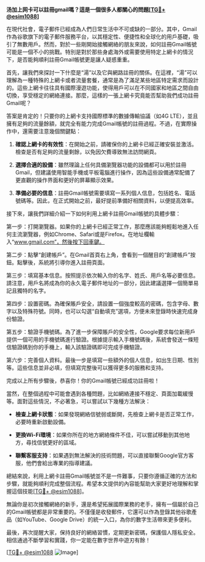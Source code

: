 **汤加上网卡可以註冊gmail嗎？這是一個很多人都關心的問題[[TG💪+ @esim1088](https://t.me/s/esim1088)]**

在現代社會，電子郵件已經成為人們日常生活中不可或缺的一部分。其中，Gmail作為谷歌旗下的電子郵件服務平台，以其穩定性、便捷性和全球化的用戶基礎，吸引了無數用戶。然而，對於一些剛開始接觸網絡的朋友來說，如何註冊Gmail帳號可能是一個不小的挑戰。特別是對於那些身處海外或需要使用特定上網卡的情況下，是否能夠順利註冊Gmail帳號更是讓人疑惑重重。

首先，讓我們來探討一下什麼是“湯”以及它與網路註冊的關係。在這裡，“湯”可以理解為一種特殊的上網卡或者流量套餐，通常是為了滿足某些地區特定需求而設計的。這些上網卡往往具有國際漫遊功能，使得用戶可以在不同國家和地區之間自由切換，享受穩定的網絡連接。那麼，這樣的一張上網卡究竟能否幫助我們成功註冊Gmail呢？

答案是肯定的！只要你的上網卡支持國際標準的數據傳輸協議（如4G LTE），並且擁有足夠的流量餘額，就完全有能力完成Gmail帳號的註冊過程。不過，在實際操作中，還需要注意幾個關鍵點：

1. **確認上網卡的有效性**：在開始之前，請確保你的上網卡已經正確安裝並激活。檢查是否有足夠的流量剩餘，以免因欠費導致無法訪問網頁。
   
2. **選擇合適的設備**：雖然理論上任何具備瀏覽器功能的設備都可以用於註冊Gmail，但建議使用智能手機或平板電腦進行操作，因為這些設備通常配備了更直觀的操作界面和更好的屏幕顯示效果。
   
3. **準備必要的信息**：註冊Gmail帳號需要填寫一系列個人信息，包括姓名、電話號碼等。因此，在正式開始之前，最好提前準備好相關資料，以便提高效率。

接下來，讓我們詳細介紹一下如何利用上網卡註冊Gmail帳號的具體步驟：

第一步：打開瀏覽器。如果你的上網卡已經正常工作，那麼應該能夠輕鬆地進入任何主流瀏覽器，例如Chrome、Safari或是Firefox。在地址欄輸入“www.gmail.com”，然後按下回車鍵。

第二步：點擊“創建帳戶”。在Gmail首頁右上角，會看到一個醒目的“創建帳戶”按鈕。點擊後，系統將引導你進入註冊頁面。

第三步：填寫基本信息。按照提示依次輸入你的名字、姓氏、用戶名等必要信息。請注意，用戶名將成為你的永久電子郵件地址的一部分，因此建議選擇一個簡單易記且獨特的名字。

第四步：設置密碼。為確保賬戶安全，請設置一個強度較高的密碼，包含字母、數字以及特殊符號。同時，也可以勾選“自動填充”選項，方便未來登錄時快速完成身份驗證。

第五步：驗證手機號碼。為了進一步保障賬戶的安全性，Google要求每位新用戶提供一個可用的手機號碼進行驗證。根據提示輸入手機號碼後，系統會發送一條短信驗證碼到你的手機上，輸入該驗證碼即可完成手機驗證。

第六步：完善個人資料。最後一步是填寫一些額外的個人信息，如出生日期、性別等。這些信息並非必填，但填寫完整後可以獲得更多的服務和支持。

完成以上所有步驟後，恭喜你！你的Gmail帳號已經成功註冊啦！

當然，在整個過程中可能會遇到各種問題，比如網絡連接不穩定、頁面加載緩慢等。面對這些情況，不必著急，可以嘗試以下幾種方法解決：

- **檢查上網卡狀態**：如果發現網絡信號弱或斷開，先檢查上網卡是否正常工作，必要時重新啟動設備。
  
- **更換Wi-Fi環境**：如果你所在的地方網絡條件不佳，可以嘗試移動到其他地方，尋找信號更好的區域。
  
- **聯繫客服支持**：如果遇到無法解決的技術問題，可以直接聯繫Google官方客服，他們會給出專業的指導建議。

總結來說，利用上網卡註冊Gmail帳號並不是一件難事，只要你遵循正確的方法和步驟，就能夠順利完成整個流程。希望本文提供的內容能幫助大家更好地理解和掌握這個技能[[TG💪+ @esim1088](https://t.me/s/esim1088)]。

無論你是初次接觸網絡的新手，還是希望拓展國際業務的老手，擁有一個屬於自己的Gmail帳號都是非常重要的。不僅僅是收發郵件，它還可以作為登錄其他谷歌產品（如YouTube、Google Drive）的統一入口，為你的數字生活帶來更多便利。

最後，再次提醒大家，保持良好的網絡習慣，定期更新密碼，保護個人隱私安全。相信通過不斷學習和實踐，你一定能在數字世界中遊刃有餘！

[[TG💪+ @esim1088](https://t.me/s/esim1088) ![Image](https://i.postimg.cc/4NQfJmqS/Snipaste-2025-05-13-00-14-12.png)]